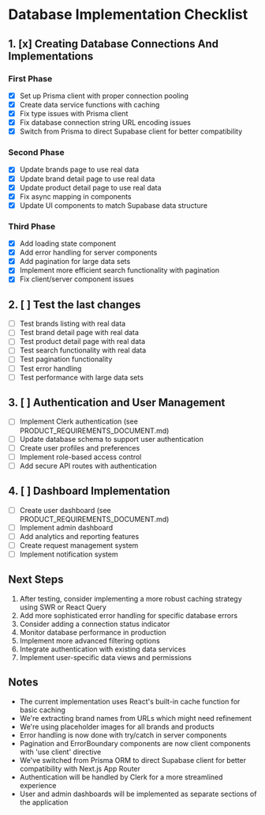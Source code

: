 # Database Implementation Checklist

## 1. [x] Creating Database Connections And Implementations

### First Phase
- [x] Set up Prisma client with proper connection pooling
- [x] Create data service functions with caching
- [x] Fix type issues with Prisma client
- [x] Fix database connection string URL encoding issues
- [x] Switch from Prisma to direct Supabase client for better compatibility

### Second Phase
- [x] Update brands page to use real data
- [x] Update brand detail page to use real data
- [x] Update product detail page to use real data
- [x] Fix async mapping in components
- [x] Update UI components to match Supabase data structure

### Third Phase
- [x] Add loading state component
- [x] Add error handling for server components
- [x] Add pagination for large data sets
- [x] Implement more efficient search functionality with pagination
- [x] Fix client/server component issues

## 2. [ ] Test the last changes
- [ ] Test brands listing with real data
- [ ] Test brand detail page with real data
- [ ] Test product detail page with real data
- [ ] Test search functionality with real data
- [ ] Test pagination functionality
- [ ] Test error handling
- [ ] Test performance with large data sets

## 3. [ ] Authentication and User Management
- [ ] Implement Clerk authentication (see PRODUCT_REQUIREMENTS_DOCUMENT.md)
- [ ] Update database schema to support user authentication
- [ ] Create user profiles and preferences
- [ ] Implement role-based access control
- [ ] Add secure API routes with authentication

## 4. [ ] Dashboard Implementation
- [ ] Create user dashboard (see PRODUCT_REQUIREMENTS_DOCUMENT.md)
- [ ] Implement admin dashboard
- [ ] Add analytics and reporting features
- [ ] Create request management system
- [ ] Implement notification system

## Next Steps
1. After testing, consider implementing a more robust caching strategy using SWR or React Query
2. Add more sophisticated error handling for specific database errors
3. Consider adding a connection status indicator
4. Monitor database performance in production
5. Implement more advanced filtering options
6. Integrate authentication with existing data services
7. Implement user-specific data views and permissions

## Notes
- The current implementation uses React's built-in cache function for basic caching
- We're extracting brand names from URLs which might need refinement
- We're using placeholder images for all brands and products
- Error handling is now done with try/catch in server components
- Pagination and ErrorBoundary components are now client components with 'use client' directive
- We've switched from Prisma ORM to direct Supabase client for better compatibility with Next.js App Router
- Authentication will be handled by Clerk for a more streamlined experience
- User and admin dashboards will be implemented as separate sections of the application 